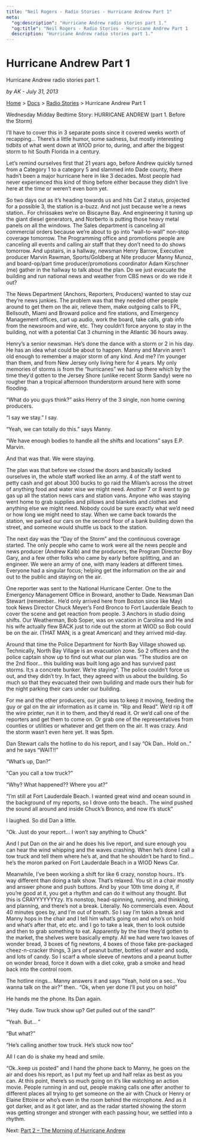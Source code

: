 ```yaml
---
title: "Neil Rogers - Radio Stories - Hurricane Andrew Part 1"
meta:
  "og:description": "Hurricane Andrew radio stories part 1."
  "og:title": "Neil Rogers - Radio Stories - Hurricane Andrew Part 1    "
  description: "Hurricane Andrew radio stories part 1."
---
```


# Hurricane Andrew Part 1

Hurricane Andrew radio stories part 1.

_by AK - July 31, 2013_

[Home](https://neilrogers.org/) > [Docs](https://neilrogers.org/docs) > [Radio Stories](https://neilrogers.org/docs/radio-stories) > Hurricane Andrew Part 1

Wednesday Midday Bedtime Story: HURRICANE ANDREW (part 1. Before the Storm)

I’ll have to cover this in 3 separate posts since it covered weeks worth of recapping… There’s a little humor, some sadness, but mostly interesting tidbits of what went down at WIOD prior to, during, and after the biggest storm to hit South Florida in a century.

Let’s remind ourselves first that 21 years ago, before Andrew quickly turned from a Category 1 to a category 5 and slammed into Dade county, there hadn’t been a major hurricane here in like 3 decades. Most people had never experienced this kind of thing before either because they didn’t live here at the time or weren’t even born yet.

So two days out as it’s heading towards us and hits Cat 2 status, projected for a possible 3, the station is a-buzz. And not just because we’re a news station.. For chrissakes we’re on Biscayne Bay. And engineering it tuning up the giant diesel generators, and Norberto is putting those heavy metal panels on all the windows. The Sales department is canceling all commercial orders because we’re about to go into “wall-to-wall” non-stop coverage tomorrow. The Programming office and promotions people are canceling all events and calling air staff that they don’t need to do shows tomorrow. And upstairs, in a hallway, newsman Henry Barrow, Executive producer Marvin Rawman, Sports/Goldberg at Nite producer Manny Munoz, and board-op/part time producer/promotions coordinator Adam Kirschner (me) gather in the hallway to talk about the plan. Do we just evacuate the building and run national news and weather from CBS news or do we ride it out?

The News Department (Anchors, Reporters, Producers) wanted to stay cuz they’re news junkies. The problem was that they needed other people around to get them on the air, relieve them, make outgoing calls to FPL, Bellsouth, Miami and Broward police and fire stations, and Emergency Management offices, cart up audio, work the board, take calls, grab info from the newsroom and wire, etc. They couldn’t force anyone to stay in the building, not with a potential Cat 3 churning in the Atlantic 36 hours away.

Henry’s a senior newsman. He’s done the dance with a storm or 2 in his day. He has an idea what could be about to happen. Manny and Marvin aren’t old enough to remember a major storm of any kind. And me? I’m younger than them, and from New Jersey only living here for 4 years. My only memories of storms is from the “hurricanes” we had up there which by the time they’d gotten to the Jersey Shore (unlike recent Storm Sandy) were no rougher than a tropical afternoon thunderstorm around here with some flooding.

“What do you guys think?” asks Henry of the 3 single, non home owning producers.

“I say we stay.” I say.

“Yeah, we can totally do this.” says Manny.

“We have enough bodies to handle all the shifts and locations” says E.P. Marvin.

And that was that. We were staying.

The plan was that before we closed the doors and basically locked ourselves in, the whole staff worked like an army. 4 of the staff went to petty cash and got about 300 bucks to go raid the Milam’s across the street of anything food and water wise we might need. Another 7 or 8 went to go gas up all the station news cars and station vans. Anyone who was staying went home to grab supplies and pillows and blankets and clothes and anything else we might need. Nobody could be sure exactly what we’d need or how long we might need to stay. When we came back towards the station, we parked our cars on the second floor of a bank building down the street, and someone would shuttle us back to the station.

The next day was the “Day of the Storm” and the continuous coverage started. The only people who came to work were all the news people and news producer (Andrew Kalb) and the producers, the Program Director Boy Gary, and a few other folks who came by early before splitting, and an engineer. We were an army of one, with many leaders at different times. Everyone had a singular focus; helping get the information on the air and out to the public and staying on the air.

One reporter was sent to the National Hurricane Center. One to the Emergency Management Office in Broward, another to Dade. Newsman Dan Stewart (remember.. He’d only arrived here from Boston since like May) took News Director Chuck Meyer’s Ford Bronco to Fort Lauderdale Beach to cover the scene and get reaction from people. 3 Anchors in studio doing shifts. Our Weatherman, Bob Soper, was on vacation in Carolina and He and his wife actually flew BACK just to ride out the storm at WIOD so Bob could be on the air. (THAT MAN, is a great American) and they arrived mid-day.

Around that time the Police Department for North Bay Village showed up. Technically, North Bay Village is an evacuation zone. So 2 officers and the police captain show up to find out what our plan was. “The studios are on the 2nd floor… this building was built long ago and has survived past storms. It;s a concrete bunker. We’re staying”. The police couldn’t force us out, and they didn’t try. In fact, they agreed with us about the building. So much so that they evacuated their own building and made ours their hub for the night parking their cars under our building.

For me and the other producers, our jobs was to keep it moving, feeding the guy or gal on the air information as it came in. “Rip and Read”. We’d rip it off the wire printer, run it in to them, and they’d read it. Or we’d call one of the reporters and get them to come on. Or grab one of the representatives from counties or utilities or whatever and get them on the air. It was crazy. And the storm wasn’t even here yet. It was 5pm.

Dan Stewart calls the hotline to do his report, and I say “Ok Dan.. Hold on..” and he says “WAIT!!”

“What’s up, Dan?”

“Can you call a tow truck?”

“Why? What happened?? Where you at?”

“I’m still at Fort Lauderdale Beach. I wanted great wind and ocean sound in the background of my reports, so I drove onto the beach.. The wind pushed the sound all around and inside Chuck’s Bronco, and now it’s stuck”

I laughed. So did Dan a little.

“Ok. Just do your report… I won’t say anything to Chuck”

And I put Dan on the air and he does his live report, and sure enough you can hear the wind whipping and the waves crashing. When he’s done I call a tow truck and tell them where he’s at, and that he shouldn’t be hard to find… he’s the moron parked on Fort Lauderdale Beach in a WIOD News Car.

Meanwhile, I’ve been working a shift for like 6 crazy, nonstop hours.. It’s way different than doing a talk show. That’s relaxed. You sit in a chair mostly and answer phone and push buttons. And by your 10th time doing it, if you’re good at it, you get a rhythm and can do it without any thought. But this is CRAYYYYYYYzy. It’s nonstop, head-spinning, running, and thinking, and planning, and there’s not a break. Literally. No commercials even. About 40 minutes goes by, and I’m out of breath. So I say I’m takin a break and Manny hops in the chair and I tell him what’s going on and who’s on hold and what’s after that, etc etc. and I go to take a leak, then to look outside and then to grab something to eat. Apparently by the time they’d gotten to the market, the shelves were basically empty. All we had were two loaves of wonder bread, 3 boxes of fig newtons, 4 boxes of those fake pre-packaged cheez-n-cracker things, 3 jars of peanut butter, bottles of water and soda, and lots of candy. So I scarf a whole sleeve of newtons and a peanut butter on wonder bread, force it down with a diet coke, grab a smoke and head back into the control room.

The hotline rings… Manny answers it and says “Yeah, hold on a sec.. You wanna talk on the air?” then.. “Ok, when yer done I’ll put you on hold”

He hands me the phone. Its Dan again.

“Hey dude. Tow truck show up? Get pulled out of the sand?”

“Yeah. But… ”

“But what?”

“He’s calling another tow truck. He’s stuck now too”

All I can do is shake my head and smile.

“Ok..keep us posted” and I hand the phone back to Manny, he goes on the air and does his report, as I put my feet up and half relax as best as you can. At this point, there’s so much going on it’s like watching an action movie. People running in and out, people making calls one after another to different places all trying to get someone on the air with Chuck or Henry or Elaine Ettoire or who’s even in the room behind the microphone. And as it got darker, and as it got later, and as the radar started showing the storm was getting stronger and stronger with each passing hour, we settled into a rhythm.

Next: [Part 2 – The Morning of Hurricane Andrew](https://neilrogers.org/docs/radio-stories/hurricane-andrew-2)